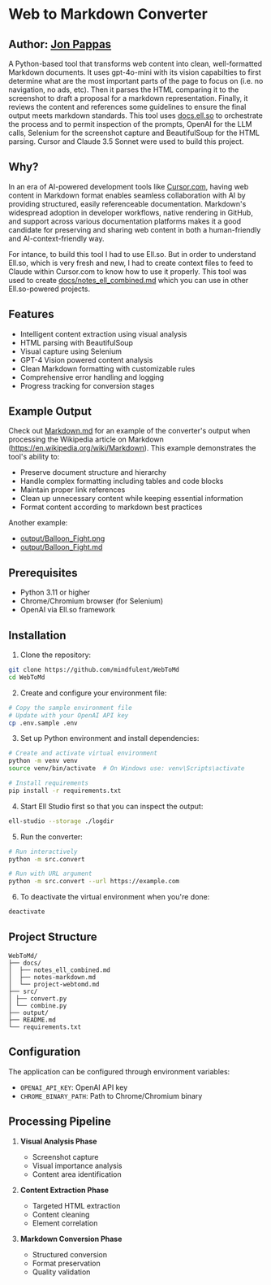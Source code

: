 # Web to Markdown Converter

## Author: [Jon Pappas](https://github.com/mindfulent)

A Python-based tool that transforms web content into clean, well-formatted Markdown documents. It uses gpt-4o-mini with its vision capabilties to first determine what are the most important parts of the page to focus on (i.e. no navigation, no ads, etc). Then it parses the HTML comparing it to the screenshot to draft a proposal for a markdown representation. Finally, it reviews the content and references some guidelines to ensure the final output meets markdown standards. This tool uses [docs.ell.so](https://docs.ell.so) to orchestrate the process and to permit inspection of the prompts, OpenAI for the LLM calls, Selenium for the screenshot capture and BeautifulSoup for the HTML parsing. Cursor and Claude 3.5 Sonnet were used to build this project.

## Why?

In an era of AI-powered development tools like [Cursor.com](https://cursor.sh), having web content in Markdown format enables seamless collaboration with AI by providing structured, easily referenceable documentation. Markdown's widespread adoption in developer workflows, native rendering in GitHub, and support across various documentation platforms makes it a good candidate for preserving and sharing web content in both a human-friendly and AI-context-friendly way.

For intance, to build this tool I had to use Ell.so. But in order to understand Ell.so, which is very fresh and new, I had to create context files to feed to Claude within Cursor.com to know how to use it properly. This tool was used to create [docs/notes_ell_combined.md][ell-notes] which you can use in other Ell.so-powered projects.

[ell-notes]: https://github.com/mindfulent/WebToMd/blob/master/docs/notes_ell_combined.md

## Features

- Intelligent content extraction using visual analysis
- HTML parsing with BeautifulSoup
- Visual capture using Selenium
- GPT-4 Vision powered content analysis
- Clean Markdown formatting with customizable rules
- Comprehensive error handling and logging
- Progress tracking for conversion stages

## Example Output

Check out [Markdown.md](output/Markdown.md) for an example of the converter's output when processing the Wikipedia article on Markdown (<https://en.wikipedia.org/wiki/Markdown>). This example demonstrates the tool's ability to:

- Preserve document structure and hierarchy
- Handle complex formatting including tables and code blocks
- Maintain proper link references
- Clean up unnecessary content while keeping essential information
- Format content according to markdown best practices

Another example: 

 - [output/Balloon_Fight.png][balloon-png]
 - [output/Balloon_Fight.md][balloon-md]

[balloon-png]: output/Balloon_Fight.png
[balloon-md]: output/Balloon_Fight.md

## Prerequisites

- Python 3.11 or higher
- Chrome/Chromium browser (for Selenium)
- OpenAI via Ell.so framework

## Installation

1. Clone the repository:

```bash
git clone https://github.com/mindfulent/WebToMd
cd WebToMd
```

2. Create and configure your environment file:

```bash
# Copy the sample environment file
# Update with your OpenAI API key
cp .env.sample .env
```

3. Set up Python environment and install dependencies:

```bash
# Create and activate virtual environment
python -m venv venv
source venv/bin/activate  # On Windows use: venv\Scripts\activate

# Install requirements
pip install -r requirements.txt
```

4. Start Ell Studio first so that you can inspect the output:

```bash
ell-studio --storage ./logdir
```

5. Run the converter:
```bash
# Run interactively
python -m src.convert

# Run with URL argument
python -m src.convert --url https://example.com
```

6. To deactivate the virtual environment when you're done:

```bash
deactivate
```

## Project Structure

```text
WebToMd/
├── docs/
│  ├── notes_ell_combined.md
│  ├── notes-markdown.md
│  └── project-webtomd.md
├── src/
│ ├── convert.py
│ └── combine.py
├── output/
├── README.md
└── requirements.txt
```

## Configuration

The application can be configured through environment variables:

- `OPENAI_API_KEY`: OpenAI API key
- `CHROME_BINARY_PATH`: Path to Chrome/Chromium binary

## Processing Pipeline

1. **Visual Analysis Phase**
   - Screenshot capture
   - Visual importance analysis
   - Content area identification

2. **Content Extraction Phase**
   - Targeted HTML extraction
   - Content cleaning
   - Element correlation

3. **Markdown Conversion Phase**
   - Structured conversion
   - Format preservation
   - Quality validation
